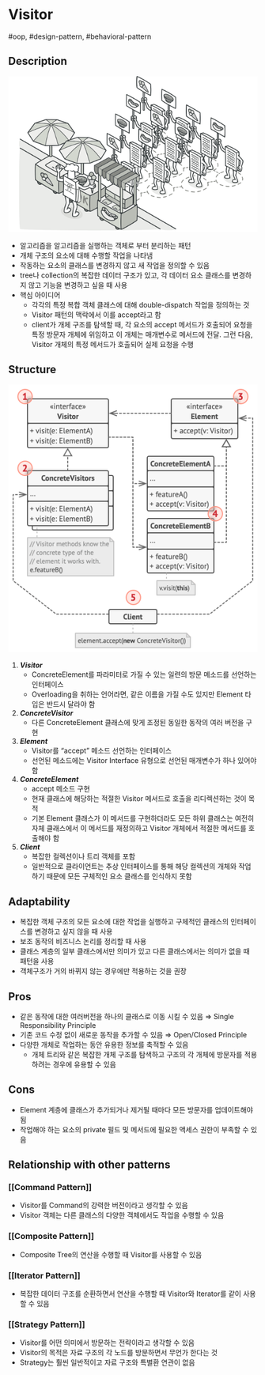# Visitor

#oop, #design-pattern, #behavioral-pattern

## Description

![Untitled](../../../../_assets/oop/Untitled%2058.png)

- 알고리즘을 알고리즘을 실행하는 객체로 부터 분리하는 패턴
- 개체 구조의 요소에 대해 수행할 작업을 나타냄
- 작동하는 요소의 클래스를 변경하지 않고 새 작업을 정의할 수 있음
- tree나 collection의 복잡한 데이터 구조가 있고, 각 데이터 요소 클래스를 변경하지 않고 기능을 변경하고 싶을 때 사용
- 핵심 아이디어
  - 각각의 특정 복합 객체 클래스에 대해 double-dispatch 작업을 정의하는 것
  - Visitor 패턴의 맥락에서 이를 accept라고 함
  - client가 개체 구조를 탐색할 때, 각 요소의 accept 메서드가 호출되어 요청을 특정 방문자 개체에 위임하고 이 개체는 매개변수로 메서드에 전달. 그런 다음, Visitor 개체의 특정 메서드가 호출되어 실제 요청을 수행

## Structure

![Untitled](../../../../_assets/oop/Untitled%2059.png)

1. ***Visitor***
    - ConcreteElement를 파라미터로 가질 수 있는 일련의 방문 메소드를 선언하는 인터페이스
    - Overloading을 취하는 언어라면,  같은 이름을 가질 수도 있지만 Element 타입은 반드시 달라야 함
2. ***ConcreteVisitor***
    - 다른 ConcreteElement 클래스에 맞게 조정된 동일한 동작의 여러 버전을 구현
3. ***Element***
    - Visitor를 “accept” 메소드 선언하는 인터페이스
    - 선언된 메소드에는 Visitor Interface 유형으로 선언된 매개변수가 하나 있어야 함
4. ***ConcreteElement***
    - accept 메소드 구현
    - 현재 클래스에 해당하는 적절한 Visitor 메서드로 호출을 리디렉션하는 것이 목적
    - 기본 Element 클래스가 이 메서드를 구현하더라도 모든 하위 클래스는 여전히 자체 클래스에서 이 메서드를 재정의하고 Visitor 개체에서 적절한 메서드를 호출해야 함
5. ***Client***
    - 복잡한 컬렉션이나 트리 객체를 포함
    - 일반적으로 클라이언트는 추상 인터페이스를 통해 해당 컬렉션의 개체와 작업하기 때문에 모든 구체적인 요소 클래스를 인식하지 못함

## Adaptability

- 복잡한 객체 구조의 모든 요소에 대한 작업을 실행하고 구체적인 클래스의 인터페이스를 변경하고 싶지 않을 때 사용
- 보조 동작의 비즈니스 논리를 정리할 때 사용
- 클래스 계층의 일부 클래스에서만 의미가 있고 다른 클래스에서는 의미가 없을 때 패턴을 사용
- 객체구조가 거의 바뀌지 않는 경우에만 적용하는 것을 권장

## Pros

- 같은 동작에 대한 여러버전을 하나의 클래스로 이동 시킬 수 있음 ⇒ Single Responsibility Principle
- 기존 코드 수정 없이 새로운 동작을 추가할 수 있음 ⇒ Open/Closed Principle
- 다양한 개체로 작업하는 동안 유용한 정보를 축적할 수 있음
  - 개체 트리와 같은 복잡한 개체 구조를 탐색하고 구조의 각 개체에 방문자를 적용하려는 경우에 유용할 수 있음

## Cons

- Element 계층에 클래스가 추가되거나 제거될 때마다 모든 방문자를 업데이트해야 됨
- 작업해야 하는 요소의 private 필드 및 메서드에 필요한 액세스 권한이 부족할 수 있음

## Relationship with other patterns

### [[Command Pattern]]

- Visitor를 Command의 강력한 버전이라고 생각할 수 있음
- Visitor 객체는 다른 클래스의 다양한 객체에서도 작업을 수행할 수 있음

### [[Composite Pattern]]

- Composite Tree의 연산을 수행할 때 Visitor를 사용할 수 있음

### [[Iterator Pattern]]

- 복잡한 데이터 구조를 순환하면서 연산을 수행할 때 Visitor와 Iterator를 같이 사용할 수 있음

### [[Strategy Pattern]]

- Visitor를 어떤 의미에서 방문하는 전략이라고 생각할 수 있음
- Visitor의 목적은 자료 구조의 각 노드를 방문하면서 무언가 한다는 것
- Strategy는 훨씬 일반적이고 자료 구조와 특별환 연관이 없음
